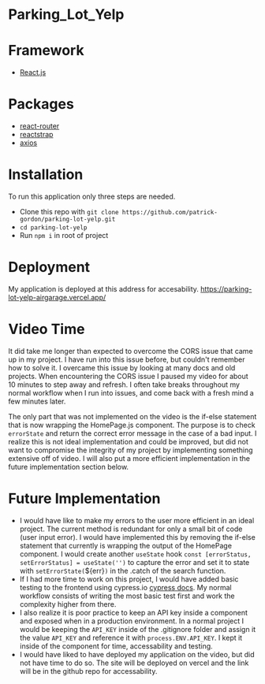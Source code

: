 # Parking_Lot_Yelp

# Framework

- [React.js](https://reactjs.org/)

# Packages

- [react-router](https://reactrouter.com/)
- [reactstrap](https://reactstrap.github.io/)
- [axios](https://axios-http.com/)

# Installation

To run this application only three steps are needed.

- Clone this repo with `git clone https://github.com/patrick-gordon/parking-lot-yelp.git`
- `cd parking-lot-yelp`
- Run `npm i` in root of project

# Deployment
My application is deployed at this address for accesability. 
https://parking-lot-yelp-airgarage.vercel.app/

# Video Time

It did take me longer than expected to overcome the CORS issue that came up in my project. I have run into this issue before, but couldn't remember how to solve it. I overcame this issue by looking at many docs and old projects. When encountering the CORS issue I paused my video for about 10 minutes to step away and refresh. I often take breaks throughout my normal workflow when I run into issues, and come back with a fresh mind a few minutes later.

The only part that was not implemented on the video is the if-else statement that is now wrapping the HomePage.js component. The purpose is to check `errorState` and return the correct error message in the case of a bad input. I realize this is not ideal implementation and could be improved, but did not want to compromise the integrity of my project by implementing something extensive off of video. I will also put a more efficient implementation in the future implementation section below.

# Future Implementation

- I would have like to make my errors to the user more efficient in an ideal project. The current method is redundant for only a small bit of code (user input error). I would have implemented this by removing the if-else statement that currently is wrapping the output of the HomePage component. I would create another `useState` hook `const [errorStatus, setErrorStatus] = useState('')` to capture the error and set it to state with `setErrorState(`${err}`)` in the .catch of the search function.
- If I had more time to work on this project, I would have added basic testing to the frontend using cypress.io [cypress docs](https://www.cypress.io/). My normal workflow consists of writing the most basic test first and work the complexity higher from there.
- I also realize it is poor practice to keep an API key inside a component and exposed when in a production environment. In a normal project I would be keeping the `API_KEY` inside of the .gitignore folder and assign it the value `API_KEY` and reference it with `process.ENV.API_KEY`. I kept it inside of the component for time, accessability and testing.
- I would have liked to have deployed my application on the video, but did not have time to do so. The site will be deployed on vercel and the link will be in the github repo for accessability.

